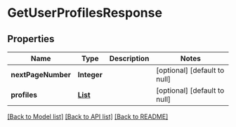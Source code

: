 # GetUserProfilesResponse
## Properties

| Name | Type | Description | Notes |
|------------ | ------------- | ------------- | -------------|
| **nextPageNumber** | **Integer** |  | [optional] [default to null] |
| **profiles** | [**List**](UserProfile.md) |  | [optional] [default to null] |

[[Back to Model list]](../README.md#documentation-for-models) [[Back to API list]](../README.md#documentation-for-api-endpoints) [[Back to README]](../README.md)

